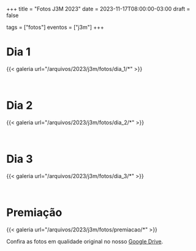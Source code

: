 +++
title = "Fotos J3M 2023"
date = 2023-11-17T08:00:00-03:00
draft = false

tags = ["fotos"]
eventos = ["j3m"]
+++

# Dia 1

{{< galeria url="/arquivos/2023/j3m/fotos/dia_1/*" >}}

<br>

# Dia 2

{{< galeria url="/arquivos/2023/j3m/fotos/dia_2/*" >}}

<br>

# Dia 3

{{< galeria url="/arquivos/2023/j3m/fotos/dia_3/*" >}}

<br>

# Premiação

{{< galeria url="/arquivos/2023/j3m/fotos/premiacao/*" >}}

Confira as fotos em qualidade original no nosso [Google Drive](https://drive.google.com/drive/folders/11N_BDhmg1bi0mvHgrey5GvaHuN25ALSd?usp=sharing).
